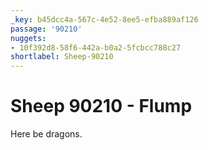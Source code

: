 ```yaml
---
_key: b45dcc4a-567c-4e52-8ee5-efba889af126
passage: '90210'
nuggets:
- 10f392d8-58f6-442a-b0a2-5fcbcc788c27
shortlabel: Sheep-90210
---
```

# Sheep 90210 - Flump

Here be dragons.
